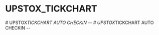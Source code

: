 # UPSTOX_TICKCHART
#   U P S T O X _ T I C K C H A R T   A U T O   C H E C K I N   - -  
 #   U P S T O X _ T I C K C H A R T   A U T O   C H E C K I N   - -  
 